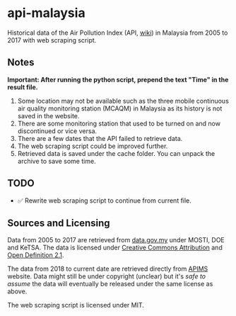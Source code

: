 # api-malaysia

Historical data of the Air Pollution Index (API, [wiki](https://en.wikipedia.org/wiki/Air_Pollution_Index)) in Malaysia from 2005 to 2017 with web scraping script.

## Notes

**Important: After running the python script, prepend the text "Time" in the result file.**

1. Some location may not be available such as the three mobile continuous air quality monitoring station (MCAQM) in Malaysia as its history is not saved in the website.
2. There are some monitoring station that used to be turned on and now discontinued or vice versa.
3. There are a few dates that the API failed to retrieve data.
4. The web scraping script could be improved further.
5. Retrieved data is saved under the cache folder. You can unpack the archive to save some time.

## TODO
* ✅ Rewrite web scraping script to continue from current file.

## Sources and Licensing

Data from 2005 to 2017 are retrieved from [data.gov.my](http://www.data.gov.my/) under MOSTI, DOE and KeTSA. The data is licensed under [Creative Commons Attribution](https://opendefinition.org/licenses/cc-by/) and [Open Definition 2.1](https://opendefinition.org/od/2.1/en/).

The data from 2018 to current date are retrieved directly from [APIMS](http://apims.doe.gov.my/public_v2/api_table.html) website. Data might still be under copyright (unclear) but it's *safe to assume* the data will eventually be released under the same license as above.

The web scraping script is licensed under MIT.
